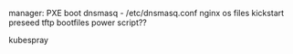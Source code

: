 manager:
  PXE boot
    dnsmasq - /etc/dnsmasq.conf
    nginx
      os files
      kickstart
      preseed
    tftp
      bootfiles
    power script??

  kubespray
  
  
  
